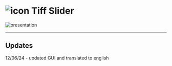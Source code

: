 # ![icon](https://github.com/user-attachments/assets/a3d32c41-3356-4d66-bc92-2152f9e60ea9) Tiff Slider

![presentation](https://github.com/user-attachments/assets/5fca09c9-babc-47f2-89b7-39448f1c745d)

- - -

## Updates

12/06/24 - updated GUI and translated to english
